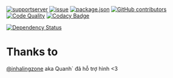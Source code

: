 [![supportserver](https://img.shields.io/discord/699872807605108744?style=for-the-badge)](https://discord.gg/MaNsV7a)
[![issue](https://img.shields.io/github/issues/phamleduy04/agentbot-master?style=for-the-badge)](https://github.com/phamleduy04/agentbot-master/issues)
[![package.json](https://img.shields.io/github/package-json/v/phamleduy04/agentbot-master?label=Package.json&style=for-the-badge)](https://github.com/phamleduy04/agentbot-master/blob/master/package.json)
[![GitHub contributors](https://img.shields.io/github/contributors/phamleduy04/agentbot-master?color=g&style=for-the-badge)](https://img.shields.io/github/contributors/phamleduy04/agentbot-master?color=g&style=for-the-badge)
[![Code Quality](https://img.shields.io/scrutinizer/quality/g/phamleduy04/agentbot-master?style=for-the-badge)](https://img.shields.io/scrutinizer/quality/g/phamleduy04/agentbot-master?style=for-the-badge)
[![Codacy Badge](https://app.codacy.com/project/badge/Grade/727feecc6fa84cbfbd973cba270006a3)](https://www.codacy.com/manual/phamleduy04/agentbot-master?utm_source=github.com&amp;utm_medium=referral&amp;utm_content=phamleduy04/agentbot-master&amp;utm_campaign=Badge_Grade)


[![Dependency Status](https://david-dm.org/phamleduy04/agentbot-master.svg)](https://david-dm.org/phamleduy04/agentbot-master)
# Thanks to
[@inhalingzone](https://www.instagram.com/inhalingzone/) aka Quanh` đã hỗ trợ hình <3
